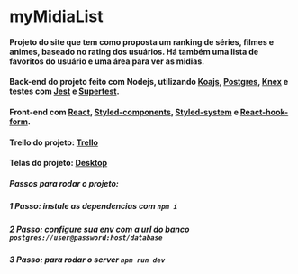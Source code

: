 # myMidiaList
#### Projeto do site que tem como proposta um ranking de séries, filmes e animes, baseado no rating dos usuários. Há também uma lista de favoritos do usuário e uma área para ver as midias.

#### Back-end do projeto feito com Nodejs, utilizando [Koajs](https://koajs.com/), [Postgres](https://www.postgresql.org/), [Knex](http://knexjs.org/#Installation-node) e testes com [Jest](https://jestjs.io/pt-BR/) e [Supertest](https://github.com/visionmedia/supertest).

#### Front-end com [React](https://pt-br.reactjs.org/), [Styled-components](https://styled-components.com/docs/basics), [Styled-system](https://styled-system.com/) e [React-hook-form](https://react-hook-form.com/).

#### Trello do projeto: [Trello](https://trello.com/b/g5JLhrEs/mymidialist-sprint-1)
#### Telas do projeto: [Desktop](https://wesley739884.invisionapp.com/prototype/ck9efkmdw008ol50112om3y6f/play)

##### Passos para rodar o projeto:

##### 1 Passo: instale as dependencias com `npm i`

##### 2 Passo: configure sua env com a url do banco `postgres://user@password:host/database`

##### 3 Passo: para rodar o server `npm run dev`
